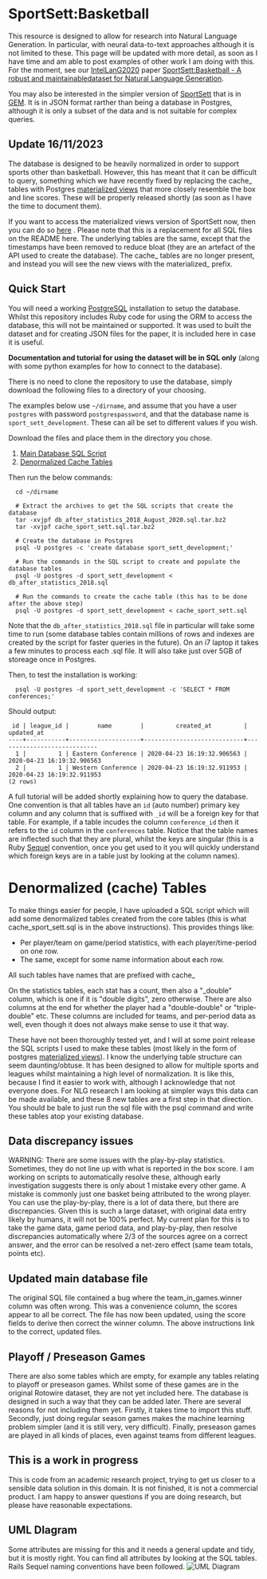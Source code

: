 # SportSett:Basketball

This resource is designed to allow for research into Natural Language Generation.  In particular, with neural data-to-text approaches although it is not limited to these.  This page will be updated with more detail, as soon as I have time and am able to post examples of other work I am doing with this.  For the moment, see our [IntelLanG2020](https://intellang.github.io/papers/) paper [SportSett:Basketball - A robust and maintainabledataset for Natural Language Generation](https://intellang.github.io/papers/5-IntelLanG_2020_paper_5.pdf).

You may also be interested in the simpler version of [SportSett](https://gem-benchmark.com/data_cards/sportsett_basketball) that is in [GEM](https://gem-benchmark.com/).  It is in JSON format rarther than being a database in Postgres, although it is only a subset of the data and is not suitable for complex queries.

## Update 16/11/2023
The database is designed to be heavily normalized in order to support sports other than basketball. However, this has meant that it can be difficult to query, something which we have recently fixed by replacing the cache_ tables with Postgres [materialized views](https://www.postgresql.org/docs/current/rules-materializedviews.html) that more closely resemble the box and line scores. These will be properly released shortly (as soon as I have the time to document them).

If you want to access the materialized views version of SportSett now, then you can do so [here](https://drive.google.com/file/d/1aeeWgWJn1GbZkwad7KA4VPVp4MW2pj3O/view) . Please note that this is a replacement for all SQL files on the README here. The underlying tables are the same, except that the timestamps have been removed to reduce bloat (they are an artefact of the API used to create the database). The cache_ tables are no longer present, and instead you will see the new views with the materialized_ prefix.

## Quick Start
You will need a working [PostgreSQL](https://www.postgresql.org/) installation to setup the database.  Whilst this repository includes Ruby code for using the ORM to access the database, this will not be maintained or supported.  It was used to built the dataset and for creating JSON files for the paper, it is included here in case it is useful.

**Documentation and tutorial for using the dataset will be in SQL only** (along with some python examples for how to connect to the database).

There is no need to clone the repository to use the database, simply download the following files to a directory of your choosing.

The examples below use ```~/dirname```, and assume that you have a user ```postgres``` with password ```postgrespassword```, and that the database name is ```sport_sett_development```.  These can all be set to different values if you wish.

Download the files and place them in the directory you chose.
1. [Main Database SQL Script](https://drive.google.com/file/d/1m1ywZbMIsmOSV-2HUk7jzQ7rNIUeJOLC/view?usp=share_link)
2. [Denormalized Cache Tables](https://drive.google.com/file/d/1CN74cxLrlBQpcStJIF1GQJO0TcTE6y2T/view?usp=share_link)

Then run the below commands:
```
  cd ~/dirname
  
  # Extract the archives to get the SQL scripts that create the database
  tar -xvjpf db_after_statistics_2018_August_2020.sql.tar.bz2
  tar -xvjpf cache_sport_sett.sql.tar.bz2
  
  # Create the database in Postgres
  psql -U postgres -c 'create database sport_sett_development;'
  
  # Run the commands in the SQL script to create and populate the database tables
  psql -U postgres -d sport_sett_development < db_after_statistics_2018.sql
  
  # Run the commands to create the cache table (this has to be done after the above step)
  psql -U postgres -d sport_sett_development < cache_sport_sett.sql
```

Note that the ```db_after_statistics_2018.sql``` file in particular will take some time to run (some database tables contain millions of rows and indexes are created by the script for faster queries in the future).  On an i7 laptop it takes a few minutes to process each .sql file.  It will also take just over 5GB of storeage once in Postgres.

Then, to test the installation is working:
```
  psql -U postgres -d sport_sett_development -c 'SELECT * FROM conferences;'
```

Should output:
```
 id | league_id |        name        |         created_at         |         updated_at         
----+-----------+--------------------+----------------------------+----------------------------
  1 |         1 | Eastern Conference | 2020-04-23 16:19:32.906563 | 2020-04-23 16:19:32.906563
  2 |         1 | Western Conference | 2020-04-23 16:19:32.911953 | 2020-04-23 16:19:32.911953
(2 rows)
```
A full tutorial will be added shortly explaining how to query the database.  One convention is that all tables have an ```id``` (auto number) primary key column and any column that is suffixed with ```_id``` will be a foreign key for that table.  For example, if a table incudes the column ```conference_id``` then it refers to the ```id``` column in the ```conferences``` table.  Notice that the table names are inflected such that they are plural, whilst the keys are singular (this is a Ruby [Sequel](https://sequel.jeremyevans.net/) convention, once you get used to it you will quickly understand which foreign keys are in a table just by looking at the column names).

# Denormalized (cache) Tables
To make things easier for people, I have uploaded a SQL script which will add some denormalized tables created from the core tables (this is what cache_sport_sett.sql is in the above instructions).  This provides things like:

* Per player/team on game/period statistics, with each player/time-period on one row.
* The same, except for some name information about each row.

All such tables have names that are prefixed with cache_

On the statistics tables, each stat has a count, then also a "_double" column, which is one if it is "double digits", zero otherwise.  There are also columns at the end for whether the player had a "double-double" or "triple-double" etc.  These columns are included for teams, and per-period data as well, even though it does not always make sense to use it that way.

These have not been thoroughly tested yet, and I will at some point release the SQL scripts I used to make these tables (most likely in the form of postgres [materialized views](https://www.postgresql.org/docs/current/rules-materializedviews.html)).  I know the underlying table structure can seem daunting/obtuse.  It has been designed to allow for multiple sports and leagues whilst maintaining a high level of normalization.  It is like this, because I find it easier to work with, although I acknowledge that not everyone does.  For NLG research I am looking at simpler ways this data can be made available, and these 8 new tables are a first step in that direction.  You should be bale to just run the sql file with the psql command and write these tables atop your existing database.


## Data discrepancy issues
WARNING:  There are some issues with the play-by-play statistics.  Sometimes, they do not line up with what is reported in the box score.  I am working on scripts to automatically resolve these, although early investigation suggests there is only about 1 mistake every other game.  A mistake is commonly just one basket being attributed to the wrong player.  You can use the play-by-play, there is a lot of data there, but there are discrepancies.  Given this is such a large dataset, with original data entry likely by humans, it will not be 100% perfect.  My current plan for this is to take the game data, game period data, and play-by-play, then resolve discrepancies automatically where 2/3 of the sources agree on a correct answer, and the error can be resolved a net-zero effect (same team totals, points etc).

## Updated main database file
The original SQL file contained a bug where the team_in_games.winner column was often wrong.  This was a convenience column, the scores appear to all be correct.  The file has now been updated, using the score fields to derive then correct the winner column.  The above instructions link to the correct, updated files.

## Playoff / Preseason Games
There are also some tables which are empty, for example any tables relating to playoff or preseason games.  Whilst some of these games are in the original Rotowire dataset, they are not yet included here.  The database is designed in such a way that they can be added later.  There are several reasons for not including them yet.  Firstly, it takes time to import this stuff.  Secondly, just doing regular season games makes the machine learning problem simpler (and it is still very, very difficult).  Finally, preseason games are played in all kinds of places, even against teams from different leagues.

## This is a work in progress
This is code from an academic research project, trying to get us closer to a sensible data solution in this domain.  It is not finished, it is not a commercial product.  I am happy to answer questions if you are doing research, but please have reasonable expectations.

## UML DIagram
Some attributes are missing for this and it needs a general update and tidy, but it is mostly right.  You can find all attributes by looking at the SQL tables.  Rails Sequel naming conventions have been followed.
![UML Diagram](https://raw.githubusercontent.com/nlgcat/sport_sett_basketball/master/class_diagram.png)
